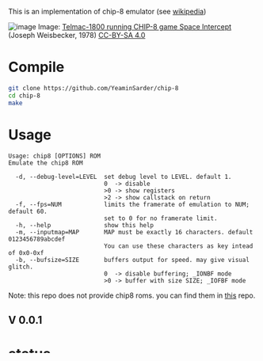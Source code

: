 This is an implementation of chip-8 emulator (see [wikipedia](https://en.m.wikipedia.org/wiki/CHIP-8))

![image](https://upload.wikimedia.org/wikipedia/commons/thumb/5/54/Space_intercept.png/960px-Space_intercept.png)
Image: [Telmac-1800 running CHIP-8 game Space Intercept](https://commons.m.wikimedia.org/wiki/File:Space_intercept.png
) (Joseph Weisbecker, 1978) [CC-BY-SA 4.0](https://creativecommons.org/licenses/by-sa/4.0/deed.en)

# Compile
```bash
git clone https://github.com/YeaminSarder/chip-8
cd chip-8
make
```

# Usage
```
Usage: chip8 [OPTIONS] ROM
Emulate the chip8 ROM

  -d, --debug-level=LEVEL  set debug level to LEVEL. default 1.
                           0  -> disable
                           >0 -> show registers
                           >2 -> show callstack on return
  -f, --fps=NUM            limits the framerate of emulation to NUM; default 60.
                           set to 0 for no framerate limit.
  -h, --help               show this help
  -m, --inputmap=MAP       MAP must be exactly 16 characters. default 0123456789abcdef
                           You can use these characters as key intead of 0x0-0xf
  -b, --bufsize=SIZE       buffers output for speed. may give visual glitch.
                           0  -> disable buffering; _IONBF mode
                           >0 -> buffer with size SIZE; _IOFBF mode
```

Note: this repo does not provide chip8 roms. you can find them in [this](https://github.com/kripod/chip8-roms) repo.

## V 0.0.1
# status
* all chip8 opcodes are working
* runs any rom

# feature
* ctrl-c to cleanly exit (completed in feat/ctrl-c_clean_exit)
* help message (completed in feat/help)
* inputmap option (completed in feat/map_option)
* the chip8 binary can be moved (working in feat/portable)
* output buffering option

# known issuses
* ~~cannot create the temp.ch8 file autometically~~ (fixed in fix/cannot_create_temp) 
* needs better error handling (working in feat/logs_n_errors)
  * [X] file errors



